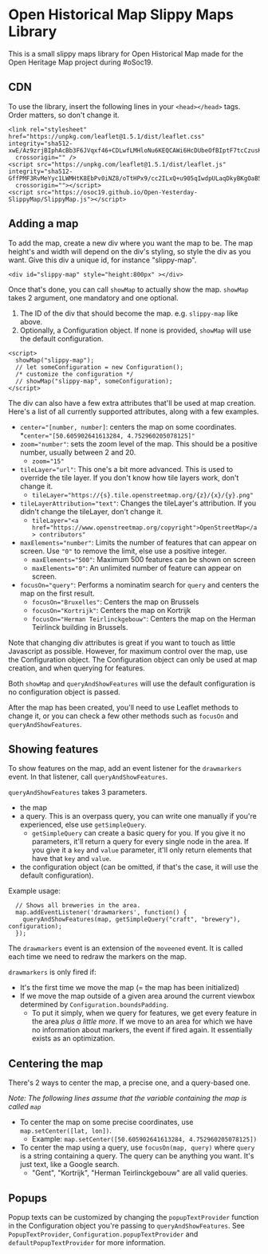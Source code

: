 # Open Historical Map Slippy Maps Library

This is a small slippy maps library for Open Historical Map made for the Open Heritage Map project during #oSoc19.

## CDN

To use the library, insert the following lines in your `<head></head>` tags.
Order matters, so don't change it.
```
<link rel="stylesheet" href="https://unpkg.com/leaflet@1.5.1/dist/leaflet.css" integrity="sha512-xwE/Az9zrjBIphAcBb3F6JVqxf46+CDLwfLMHloNu6KEQCAWi6HcDUbeOfBIptF7tcCzusKFjFw2yuvEpDL9wQ=="
  crossorigin="" />
<script src="https://unpkg.com/leaflet@1.5.1/dist/leaflet.js" integrity="sha512-GffPMF3RvMeYyc1LWMHtK8EbPv0iNZ8/oTtHPx9/cc2ILxQ+u905qIwdpULaqDkyBKgOaB57QTMg7ztg8Jm2Og=="
  crossorigin=""></script>
<script src="https://osoc19.github.io/Open-Yesterday-SlippyMap/SlippyMap.js"></script>
```

## Adding a map

To add the map, create a new div where you want the map to be.
The map height's and width will depend on the div's styling, so style the div as you want. Give this div a unique id, for instance "slippy-map".

`<div id="slippy-map" style="height:800px" ></div>`

Once that's done, you can call `showMap` to actually show the map.
`showMap` takes 2 argument, one mandatory and one optional.
  1. The ID of the div that should become the map. e.g. `slippy-map` like above.
  2. Optionally, a Configuration object. If none is provided, `showMap` will use the default configuration.

```
<script>
  showMap("slippy-map");
  // let someConfiguration = new Configuration();
  /* customize the configuration */
  // showMap("slippy-map", someConfiguration);
</script>
```

The div can also have a few extra attributes that'll be used at map creation.
Here's a list of all currently supported attributes, along with a few examples.

* `center="[number, number]`: centers the map on some coordinates.
  *`center="[50.605902641613284, 4.752960205078125]"`
* `zoom="number"`: sets the zoom level of the map. This should be a positive number, usually between 2 and 20.
  * `zoom="15"`
* `tileLayer="url"`: This one's a bit more advanced. This is used to override the tile
layer. If you don't know how tile layers work, don't change it.
  * `tileLayer="https://{s}.tile.openstreetmap.org/{z}/{x}/{y}.png"`
* `tileLayerAttribution="text"`: Changes the tileLayer's attribution. If you didn't change the tileLayer, don't change it.
  * `tileLayer="<a href="https://www.openstreetmap.org/copyright">OpenStreetMap</a> contributors"`
* `maxElements="number"`: Limits the number of features that can appear on screen.
Use `"0"` to remove the limit, else use a positive integer.
  * `maxElements="500"`: Maximum 500 features can be shown on screen
  * `maxElements="0"`: An unlimited number of feature can appear on screen.
* `focusOn="query"`: Performs a nominatim search for `query` and centers the map on the first result.
  * `focusOn="Bruxelles"`: Centers the map on Brussels
  * `focusOn="Kortrijk"`: Centers the map on Kortrijk
  * `focusOn="Herman Teirlinckgebouw"`: Centers the map on the Herman Teirlinck building in Brussels.

Note that changing div attributes is great if you want to touch as little Javascript as possible. However, for maximum control over the map, use the Configuration object.
The Configuration object can only be used at map creation, and when querying for features.

Both `showMap` and `queryAndShowFeatures` will use the default configuration is no configuration object is passed.

After the map has been created, you'll need to use Leaflet methods to change it, or
you can check a few other methods such as `focusOn` and `queryAndShowFeatures`.

## Showing features

To show features on the map, add an event listener for the `drawmarkers` event. In that listener, call `queryAndShowFeatures`.

`queryAndShowFeatures` takes 3 parameters.
  * the map
  * a query. This is an overpass query, you can write one manually if you're experienced, else use `getSimpleQuery`.
    * `getSimpleQuery` can create a basic query for you. If you give it no parameters, it'll return a query for every single node in the area. 
      If you give it a `key` and `value` parameter, it'll only return elements that have that `key` and `value`.
  * the configuration object (can be omitted, if that's the case, it will use the default configuration).

Example usage:
```
  // Shows all breweries in the area.
  map.addEventListener('drawmarkers', function() {
    queryAndShowFeatures(map, getSimpleQuery("craft", "brewery"), configuration);
  });
```

The `drawmarkers` event is an extension of the `moveened` event. It is called each time we need to redraw the markers on the map.

`drawmarkers` is only fired if:
  * It's the first time we move the map (= the map has been initialized)
  * If we move the map outside of a given area around the current viewbox determined by `Configuration.boundsPadding`.
    * To put it simply, when we query for features, we get every feature in the area *plus a little more*. 
      If we move to an area for which we have no information about markers, the event if fired again.
It essentially exists as an optimization.

## Centering the map

There's 2 ways to center the map, a precise one, and a query-based one.

*Note: The following lines assume that the variable containing the map is called `map`*

* To center the map on some precise coordinates, use `map.setCenter([lat, lon])`.
  * Example: `map.setCenter([50.605902641613284, 4.752960205078125])`
* To center the map using a query, use `focusOn(map, query)` where `query` is a string containing a query. The query can be anything you want. It's just text, like a Google search.
  * "Gent", "Kortrijk", "Herman Teirlinckgebouw" are all valid queries.

## Popups

Popup texts can be customized by changing the `popupTextProvider` function in the Configuration object you're passing to `queryAndShowFeatures`.
See `PopupTextProvider`, `Configuration.popupTextProvider` and `defaultPopupTextProvider` for more information.
